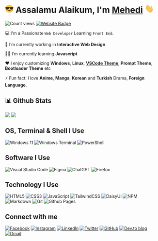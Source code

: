   <h1>
    <b><img src="./assets/smilefacesunglass.png" width="28"> Assalamu Alaikum, I'm <a href="https://github.com/devbytemehedi">Mehedi</a>  <img src="./assets/hello.png" width="30"> </b> 
  </h1>
  
 ![Count views](https://komarev.com/ghpvc/?username=devbytemehedi&color=1a71ff&style=for-the-badge&label=👀) <!--&label=Visitors-->[![Website Badge](https://img.shields.io/badge/MHDEV-1a71ff?style=for-the-badge&labelColor=gray&logo=firefox&logoColor=white)](https://dub.sh/mhdev)


<!--![Visitors](https://komarev.com/ghpvc/?username=devbytemehedi&style=flat&logo=github&logoColor=white&label=Visitors)-->

<!--[![My resume](https://img.shields.io/badge/-Resume-1a71ff)](https://resume.io/r/wIZvxMmqH)-->

💻 I'm a Passionate `Web Developer` Learning `Front End`.
  
💼 I’m currently working in ****Interactive Web Design****

👨‍💻 I’m currently learning ****Javascript****

♥️ I enjoy customizing **Windows**, **Linux**, **[VSCode Theme](https://dub.sh/clearview)**, **Prompt Theme**, **Bootloader Theme** etc

⚡ Fun fact: I love **Anime**, **Manga**, **Korean** and **Turkish** Drama, **Foreign Language**.

<div>	
 
 ## 📊 Github Stats
  <img height="180em" src="https://github-readme-stats.vercel.app/api/top-langs/?username=devbytemehedi&&layout=compact&&hide_border=true&theme=github_dark&cache_seconds=1000&custom_title=Languages" />
  <img height="180em" src="https://github-readme-stats.vercel.app/api?username=devbytemehedi&&layout=compact&&hide_border=true&theme=github_dark&show_icons=true&count_private=true&include_all_commits=true&custom_title=Stats"/>
</div>

## OS, Terminal & Shell I Use
![Windows 11](https://img.shields.io/badge/Windows%2011-%230079d5.svg?style=for-the-badge&logo=Windows%2011&logoColor=white) ![Windows Terminal](https://img.shields.io/badge/Windows%20Terminal-%234D4D4D.svg?style=for-the-badge&logo=windows-terminal&logoColor=white) ![PowerShell](https://img.shields.io/badge/PowerShell-%235391FE.svg?style=for-the-badge&logo=powershell&logoColor=white)

## Software I Use
![Visual Studio Code](https://img.shields.io/badge/Visual%20Studio%20Code-0078d7.svg?style=for-the-badge&logo=visual-studio-code&logoColor=white) ![Figma](https://img.shields.io/badge/figma-%23F24E1E.svg?style=for-the-badge&logo=figma&logoColor=white) ![ChatGPT](https://img.shields.io/badge/chatGPT-74aa9c?style=for-the-badge&logo=openai&logoColor=white) ![Firefox](https://img.shields.io/badge/Firefox-FF7139?style=for-the-badge&logo=Firefox-Browser&logoColor=white)

## Technology I Use

![HTML5](https://img.shields.io/badge/html5-%23E34F26.svg?style=for-the-badge&logo=html5&logoColor=white) ![CSS3](https://img.shields.io/badge/css3-%231572B6.svg?style=for-the-badge&logo=css3&logoColor=white) ![JavaScript](https://img.shields.io/badge/javascript-%23323330.svg?style=for-the-badge&logo=javascript&logoColor=%23F7DF1E) ![TailwindCSS](https://img.shields.io/badge/tailwindcss-%2338B2AC.svg?style=for-the-badge&logo=tailwind-css&logoColor=white) ![DaisyUI](https://img.shields.io/badge/daisyui-5A0EF8?style=for-the-badge&logo=daisyui&logoColor=white) ![NPM](https://img.shields.io/badge/NPM-%23CB3837.svg?style=for-the-badge&logo=npm&logoColor=white) ![Markdown](https://img.shields.io/badge/markdown-%23000000.svg?style=for-the-badge&logo=markdown&logoColor=white) ![Git](https://img.shields.io/badge/git-%23F05033.svg?style=for-the-badge&logo=git&logoColor=white) ![Github Pages](https://img.shields.io/badge/github%20pages-121013?style=for-the-badge&logo=github&logoColor=white)

## Connect with me

[![Facebook](https://img.shields.io/badge/Facebook-%231877F2.svg?style=for-the-badge&logo=Facebook&logoColor=white)](https://facebook.com/iamrealmehedi) [![Instagram](https://img.shields.io/badge/Instagram-%23E4405F.svg?style=for-the-badge&logo=Instagram&logoColor=white)](http://instagram.com/iamrealmehedi) [![LinkedIn](https://img.shields.io/badge/linkedin-%230077B5.svg?style=for-the-badge&logo=linkedin&logoColor=white)](https://www.linkedin.com/in/devbytemehedi/) [![Twitter](https://img.shields.io/badge/Twitter-%231DA1F2.svg?style=for-the-badge&logo=Twitter&logoColor=white)](https://twitter.com/devbytemehedi)
[![GitHub](https://img.shields.io/badge/github-%23121011.svg?style=for-the-badge&logo=github&logoColor=white)](https://github.com/devbytemehedi)  [![Dev.to blog](https://img.shields.io/badge/dev.to-0A0A0A?style=for-the-badge&logo=dev.to&logoColor=white)](https://dev.to/devbytemehedi) [![Gmail](https://img.shields.io/badge/Gmail-D14836?style=for-the-badge&logo=gmail&logoColor=white)](mailto:devbytemehedi@gmail.com)
